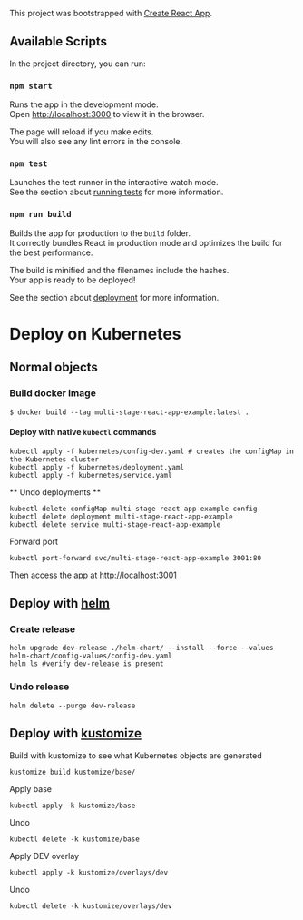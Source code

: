 This project was bootstrapped with [Create React App](https://github.com/facebook/create-react-app).

## Available Scripts

In the project directory, you can run:

### `npm start`

Runs the app in the development mode.<br>
Open [http://localhost:3000](http://localhost:3000) to view it in the browser.

The page will reload if you make edits.<br>
You will also see any lint errors in the console.

### `npm test`

Launches the test runner in the interactive watch mode.<br>
See the section about [running tests](https://facebook.github.io/create-react-app/docs/running-tests) for more information.

### `npm run build`

Builds the app for production to the `build` folder.<br>
It correctly bundles React in production mode and optimizes the build for the best performance.

The build is minified and the filenames include the hashes.<br>
Your app is ready to be deployed!

See the section about [deployment](https://facebook.github.io/create-react-app/docs/deployment) for more information.


# Deploy on Kubernetes

## Normal objects

### Build docker image
```
$ docker build --tag multi-stage-react-app-example:latest .
```

#### Deploy with native `kubectl` commands
```
kubectl apply -f kubernetes/config-dev.yaml # creates the configMap in the Kubernetes cluster
kubectl apply -f kubernetes/deployment.yaml
kubectl apply -f kubernetes/service.yaml
```

** Undo deployments ** 

```
kubectl delete configMap multi-stage-react-app-example-config
kubectl delete deployment multi-stage-react-app-example
kubectl delete service multi-stage-react-app-example
```

Forward port 

```
kubectl port-forward svc/multi-stage-react-app-example 3001:80
```

Then access the app at [http://localhost:3001](http://localhost:3001)

## Deploy with [helm](https://helm.sh/)

### Create release
```
helm upgrade dev-release ./helm-chart/ --install --force --values helm-chart/config-values/config-dev.yaml
helm ls #verify dev-release is present
```


### Undo release

```
helm delete --purge dev-release
```

## Deploy with [kustomize](https://kustomize.io/)

Build with kustomize to see what Kubernetes objects are generated
```
kustomize build kustomize/base/
```

Apply base
```
kubectl apply -k kustomize/base
```

Undo
```
kubectl delete -k kustomize/base
```

Apply DEV overlay
```
kubectl apply -k kustomize/overlays/dev
```

Undo
```
kubectl delete -k kustomize/overlays/dev
```
